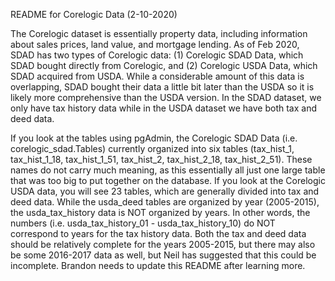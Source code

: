 README for Corelogic Data (2-10-2020)

The Corelogic dataset is essentially property data, including information about sales prices, land value, and mortgage lending. As of Feb 2020, SDAD has two types of Corelogic data: (1) Corelogic SDAD Data, which SDAD bought directly from Corelogic, and (2) Corelogic USDA Data, which SDAD acquired from USDA. While a considerable amount of this data is overlapping, SDAD bought their data a little bit later than the USDA so it is likely more comprehensive than the USDA version. In the SDAD dataset, we only have tax history data while in the USDA dataset we have both tax and deed data. 

If you look at the tables using pgAdmin, the Corelogic SDAD Data (i.e. corelogic_sdad.Tables) currently organized into six tables (tax_hist_1, tax_hist_1_18, tax_hist_1_51, tax_hist_2, tax_hist_2_18, tax_hist_2_51). These names do not carry much meaning, as this essentially all just one large table that was too big to put together on the database. If you look at the Corelogic USDA data, you will see 23 tables, which are generally divided into tax and deed data. While the usda_deed tables are organized by year (2005-2015), the usda_tax_history data is NOT organized by years. In other words, the numbers (i.e. usda_tax_history_01 - usda_tax_history_10) do NOT correspond to years for the tax history data. Both the tax and deed data should be relatively complete for the years 2005-2015, but there may also be some 2016-2017 data as well, but Neil has suggested that this could be incomplete. Brandon needs to update this README after learning more. 